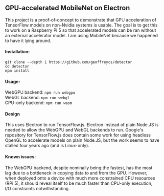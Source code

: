 ## GPU-accelerated MobileNet on Electron

This project is a proof-of-concept to demonstrate that GPU acceleration of TensorFlow models on non-Nvidia systems is usable. The goal is to get this to work on a Raspberry Pi 5 so that accelerated models can be ran without an external accelerator model. I am using MobileNet because we happened to have it lying around.

#### Installation:  
`git clone --depth 1 https://github.com/geoffreycs/detector`  
`cd detector`  
`npm install`

#### Usage:  
WebGPU backend: `npm run webgpu`  
WebGL backend: `npm run webgl`  
CPU-only backend: `npm run wasm`  

#### Design
This uses Electron to run TensorFlow.js. Electron instead of plain Node.JS is needed to allow the WebGPU and WebGL backends to run. Google's repository for TensorFlow.js does contain some work for using headless OpenGL to accelerate models on plain Node.JS, but the work seems to have stalled four years ago (and is Linux-only).

#### Known issues:  
The WebGPU backend, despite nominally being the fastest, has the most lag due to a bottleneck in copying data to and from the GPU. However, when deployed onto a device with much more constrained CPU resources (RPi 5), it should reveal itself to be much faster than CPU-only execution, I/O constraints notwithstanding.